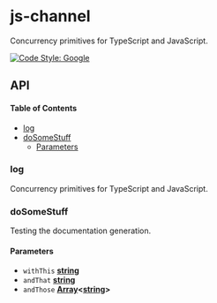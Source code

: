 # js-channel

Concurrency primitives for TypeScript and JavaScript.

[![Code Style: Google](https://img.shields.io/badge/code%20style-google-blueviolet.svg)](https://github.com/google/gts)

## API

<!-- Generated by documentation.js. Update this documentation by updating the source code. -->

#### Table of Contents

*   [log](#log)
*   [doSomeStuff](#dosomestuff)
    *   [Parameters](#parameters)

### log

Concurrency primitives for TypeScript and JavaScript.

### doSomeStuff

Testing the documentation generation.

#### Parameters

*   `withThis` **[string](https://developer.mozilla.org/docs/Web/JavaScript/Reference/Global_Objects/String)**&#x20;
*   `andThat` **[string](https://developer.mozilla.org/docs/Web/JavaScript/Reference/Global_Objects/String)**&#x20;
*   `andThose` **[Array](https://developer.mozilla.org/docs/Web/JavaScript/Reference/Global_Objects/Array)<[string](https://developer.mozilla.org/docs/Web/JavaScript/Reference/Global_Objects/String)>**&#x20;
